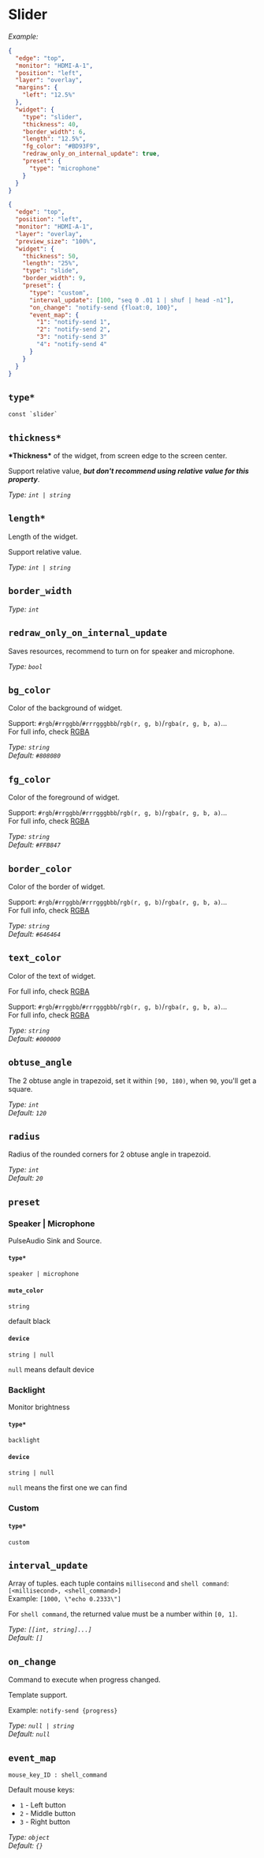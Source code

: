 # Slider

_Example:_

```json
{
  "edge": "top",
  "monitor": "HDMI-A-1",
  "position": "left",
  "layer": "overlay",
  "margins": {
    "left": "12.5%"
  },
  "widget": {
    "type": "slider",
    "thickness": 40,
    "border_width": 6,
    "length": "12.5%",
    "fg_color": "#BD93F9",
    "redraw_only_on_internal_update": true,
    "preset": {
      "type": "microphone"
    }
  }
}
```

```json
{
  "edge": "top",
  "position": "left",
  "monitor": "HDMI-A-1",
  "layer": "overlay",
  "preview_size": "100%",
  "widget": {
    "thickness": 50,
    "length": "25%",
    "type": "slide",
    "border_width": 9,
    "preset": {
      "type": "custom",
      "interval_update": [100, "seq 0 .01 1 | shuf | head -n1"],
      "on_change": "notify-send {float:0, 100}",
      "event_map": {
        "1": "notify-send 1",
        "2": "notify-send 2",
        "3": "notify-send 3"
        "4": "notify-send 4"
      }
    }
  }
}
```

## `type*`

```plaintext
const `slider`
```

## `thickness*`

**\*Thickness\*** of the widget, from screen edge to the screen center.

Support relative value, **_but don't recommend using relative value for this property_**.

_Type: `int | string`_

## `length*`

Length of the widget.

Support relative value.

_Type: `int | string`_

## `border_width`

_Type: `int`_

## `redraw_only_on_internal_update`

Saves resources, recommend to turn on for speaker and microphone.

_Type: `bool`_

## `bg_color`

Color of the background of widget.

Support: `#rgb`/`#rrggbb`/`#rrrgggbbb`/`rgb(r, g, b)`/`rgba(r, g, b, a)`...  
For full info, check [RGBA](https://gtk-rs.org/gtk4-rs/stable/latest/docs/src/gdk4/rgba.rs.html#205)

_Type: `string`_  
_Default: `#808080`_

## `fg_color`

Color of the foreground of widget.

Support: `#rgb`/`#rrggbb`/`#rrrgggbbb`/`rgb(r, g, b)`/`rgba(r, g, b, a)`...  
For full info, check [RGBA](https://gtk-rs.org/gtk4-rs/stable/latest/docs/src/gdk4/rgba.rs.html#205)

_Type: `string`_  
_Default: `#FFB847`_

## `border_color`

Color of the border of widget.

Support: `#rgb`/`#rrggbb`/`#rrrgggbbb`/`rgb(r, g, b)`/`rgba(r, g, b, a)`...  
For full info, check [RGBA](https://gtk-rs.org/gtk4-rs/stable/latest/docs/src/gdk4/rgba.rs.html#205)

_Type: `string`_  
_Default: `#646464`_

## `text_color`

Color of the text of widget.

For full info, check [RGBA](https://gtk-rs.org/gtk4-rs/stable/latest/docs/src/gdk4/rgba.rs.html#205)

Support: `#rgb`/`#rrggbb`/`#rrrgggbbb`/`rgb(r, g, b)`/`rgba(r, g, b, a)`...  
For full info, check [RGBA](https://gtk-rs.org/gtk4-rs/stable/latest/docs/src/gdk4/rgba.rs.html#205)

_Type: `string`_  
_Default: `#000000`_

## `obtuse_angle`

The 2 obtuse angle in trapezoid, set it within `[90, 180)`, when `90`, you'll get a square.

_Type: `int`_  
_Default: `120`_

## `radius`

Radius of the rounded corners for 2 obtuse angle in trapezoid.

_Type: `int`_  
_Default: `20`_

## `preset`

### Speaker | Microphone

PulseAudio Sink and Source.

#### `type*`

`speaker | microphone`

#### `mute_color`

`string`

default black

#### `device`

`string | null`

`null` means default device

### Backlight

Monitor brightness

#### `type*`

`backlight`

#### `device`

`string | null`

`null` means the first one we can find

### Custom

#### `type*`

`custom`

## `interval_update`

Array of tuples. each tuple contains `millisecond` and `shell command`:  
`[<millisecond>, <shell_command>]`  
Example: `[1000, \"echo 0.2333\"]`

For `shell command`, the returned value must be a number within `[0, 1]`.

_Type: `[[int, string]...]`_  
_Default: `[]`_

## `on_change`

Command to execute when progress changed.

Template support.

Example: `notify-send {progress}`

_Type: `null | string`_  
_Default: `null`_

## `event_map`

`mouse_key_ID : shell_command`

Default mouse keys:

- `1` - Left button
- `2` - Middle button
- `3` - Right button

_Type: `object`_  
_Default: `{}`_
